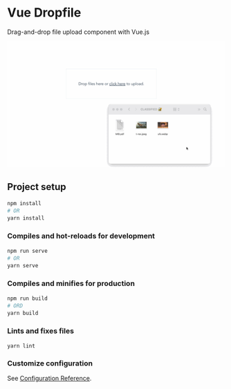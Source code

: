 # Vue Dropfile

Drag-and-drop file upload component with Vue.js

![Drop zone output](./dnd.gif)

## Project setup

```bash
npm install
# OR
yarn install
```

### Compiles and hot-reloads for development

```bash
npm run serve
# OR
yarn serve
```

### Compiles and minifies for production

```bash
npm run build
# ORD
yarn build
```

### Lints and fixes files

```
yarn lint
```

### Customize configuration
See [Configuration Reference](https://cli.vuejs.org/config/).
